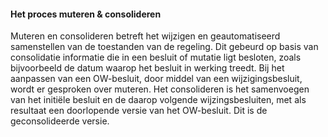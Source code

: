 #### Het proces muteren & consolideren

Muteren en consolideren betreft het wijzigen en geautomatiseerd samenstellen van
de toestanden van de regeling. Dit gebeurd op basis van consolidatie informatie
die in een besluit of mutatie ligt besloten, zoals bijvoorbeeld de datum waarop
het besluit in werking treedt. Bij het aanpassen van een OW-besluit, door middel
van een wijzigingsbesluit, wordt er gesproken over muteren. Het consolideren is
het samenvoegen van het initiële besluit en de daarop volgende
wijzingsbesluiten, met als resultaat een doorlopende versie van het OW-besluit.
Dit is de geconsolideerde versie.
